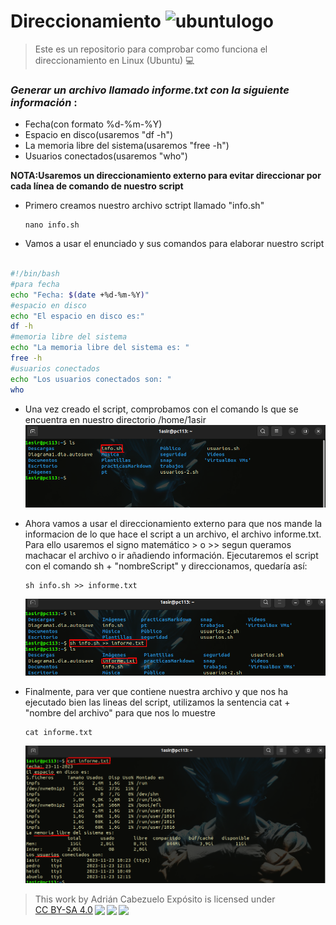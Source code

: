 # **Direccionamiento** ![ubuntulogo](https://upload.wikimedia.org/wikipedia/commons/b/b5/Former_Ubuntu_logo.svg)


>Este es un repositorio para comprobar como funciona el direccionamiento en Linux (Ubuntu) :computer:



### *Generar un archivo llamado informe.txt con la siguiente información* :
  
  * Fecha(con formato %d-%m-%Y)
  * Espacio en disco(usaremos "df -h")
  * La memoria libre del sistema(usaremos "free -h")
  * Usuarios conectados(usaremos "who")


**NOTA:Usaremos un direccionamiento externo para evitar direccionar por cada línea de comando de nuestro script**


* Primero creamos nuestro archivo sctript llamado "info.sh"

    ```
    nano info.sh
    ```
    
* Vamos a usar el enunciado y sus comandos para elaborar nuestro script
```sh

#!/bin/bash
#para fecha
echo "Fecha: $(date +%d-%m-%Y)"
#espacio en disco
echo "El espacio en disco es:"
df -h
#memoria libre del sistema
echo "La memoria libre del sistema es: "
free -h
#usuarios conectados
echo "Los usuarios conectados son: "
who

```
* Una vez creado el script, comprobamos con el comando ls que se encuentra en nuestro directorio /home/1asir
  ![img1](img1.png)
* Ahora vamos a usar el direccionamiento externo para que nos mande la informacion de lo que hace el script a un archivo, el archivo informe.txt. Para ello usaremos el signo matemático > o >> segun queramos machacar el archivo o ir añadiendo información. Ejecutaremos el script con el comando sh + "nombreScript" y direccionamos, quedaría así:

  ```
  sh info.sh >> informe.txt
  ```
  ![img2](img2.png)

* Finalmente, para ver que contiene nuestra archivo y que nos ha ejecutado bien las lineas del script, utilizamos la sentencia cat + "nombre del archivo" para que nos lo muestre
  ```
  cat informe.txt
  ```
  ![img3](img3.png)










>  <p xmlns:cc="http://creativecommons.org/ns#" >This work by <span property="cc:attributionName">Adrián Cabezuelo Expósito</span> is licensed under <a href="http://creativecommons.org/licenses/by-sa/4.0/?ref=chooser-v1" target="_blank" rel="license noopener noreferrer" style="display:inline-block;">CC BY-SA 4.0<img style="height:22px!important;margin-left:3px;vertical-align:text-bottom;" src="https://mirrors.creativecommons.org/presskit/icons/cc.svg?ref=chooser-v1"><img style="height:22px!important;margin-left:3px;vertical-align:text-bottom;" src="https://mirrors.creativecommons.org/presskit/icons/by.svg?ref=chooser-v1"><img style="height:22px!important;margin-left:3px;vertical-align:text-bottom;" src="https://mirrors.creativecommons.org/presskit/icons/sa.svg?ref=chooser-v1"></a></p> 
